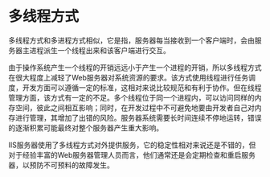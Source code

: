 # 多线程方式

多线程方式和多进程方式相似，它是指，服务器每当接收到一个客户端时，会由服务器主进程派生一个线程出来和该客户端进行交互。

由于操作系统产生一个线程的开销远远小于产生一个进程的开销，所以多线程方式在很大程度上减轻了Web服务器对系统资源的要求。该方式使用线程进行任务调度，开发方面可以遵循一定的标准，这相对来说比较规范和有利于协作。但在线程管理方面，该方式有一定的不足。多个线程位于同一个进程内，可以访问同样的内存空间，彼此之间相互影响；同时，在开发过程中不可避免地要由开发者自己对内存进行管理，其增加了出错的风险。服务器系统需要长时间连续不停地运转，错误的逐渐积累可能最终对整个服务器产生重大影响。

IIS服务器使用了多线程方式对外提供服务，它的稳定性相对来说还是不错的，但对于经验丰富的Web服务器管理人员而言，他们通常还是会定期检查和重启服务器，以预防不可预料的故障发生。